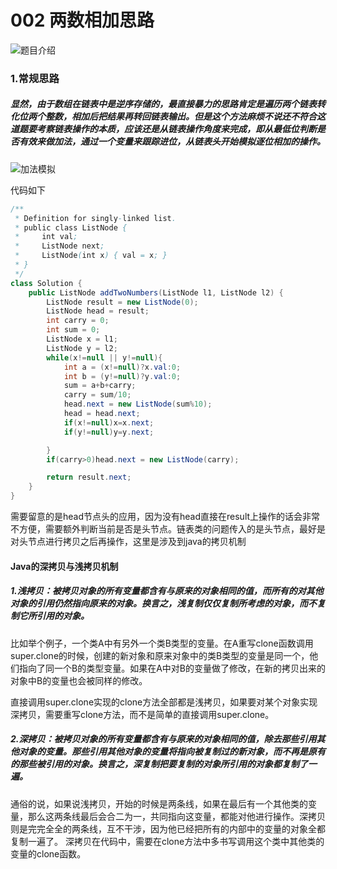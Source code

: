 # 002 两数相加思路
![题目介绍](http://oe4493xaz.bkt.clouddn.com/0f0292cf8426e11f0ed688346a5c29d4.png)

### 1.常规思路
##### 显然，由于数组在链表中是逆序存储的，最直接暴力的思路肯定是遍历两个链表转化位两个整数，相加后把结果再转回链表输出。但是这个方法麻烦不说还不符合这道题要考察链表操作的本质，应该还是从链表操作角度来完成，即从最低位判断是否有效来做加法，通过一个变量来跟踪进位，从链表头开始模拟逐位相加的操作。
![加法模拟](http://oe4493xaz.bkt.clouddn.com/a4d54e39cd5e460f2ce6838aaf0ca90d.png)


代码如下
```java
/**
 * Definition for singly-linked list.
 * public class ListNode {
 *     int val;
 *     ListNode next;
 *     ListNode(int x) { val = x; }
 * }
 */
class Solution {
    public ListNode addTwoNumbers(ListNode l1, ListNode l2) {
        ListNode result = new ListNode(0);
        ListNode head = result;
        int carry = 0;
        int sum = 0;
        ListNode x = l1;
        ListNode y = l2;
        while(x!=null || y!=null){
            int a = (x!=null)?x.val:0;
            int b = (y!=null)?y.val:0;
            sum = a+b+carry;
            carry = sum/10;
            head.next = new ListNode(sum%10);
            head = head.next;
            if(x!=null)x=x.next;
            if(y!=null)y=y.next;

        }
        if(carry>0)head.next = new ListNode(carry);

        return result.next;
    }
}
```
需要留意的是head节点头的应用，因为没有head直接在result上操作的话会非常不方便，需要额外判断当前是否是头节点。链表类的问题传入的是头节点，最好是对头节点进行拷贝之后再操作，这里是涉及到java的拷贝机制

#### Java的深拷贝与浅拷贝机制
##### 1.浅拷贝：被拷贝对象的所有变量都含有与原来的对象相同的值，而所有的对其他对象的引用仍然指向原来的对象。换言之，浅复制仅仅复制所考虑的对象，而不复制它所引用的对象。
比如举个例子，一个类A中有另外一个类B类型的变量。在A重写clone函数调用super.clone的时候，创建的新对象和原来对象中的类B类型的变量是同一个，他们指向了同一个B的类型变量。如果在A中对B的变量做了修改，在新的拷贝出来的对象中B的变量也会被同样的修改。

直接调用super.clone实现的clone方法全部都是浅拷贝，如果要对某个对象实现深拷贝，需要重写clone方法，而不是简单的直接调用super.clone。

##### 2.深拷贝：被拷贝对象的所有变量都含有与原来的对象相同的值，除去那些引用其他对象的变量。那些引用其他对象的变量将指向被复制过的新对象，而不再是原有的那些被引用的对象。换言之，深复制把要复制的对象所引用的对象都复制了一遍。
通俗的说，如果说浅拷贝，开始的时候是两条线，如果在最后有一个其他类的变量，那么这两条线最后会合二为一，共同指向这变量，都能对他进行操作。深拷贝则是完完全全的两条线，互不干涉，因为他已经把所有的内部中的变量的对象全都复制一遍了。
深拷贝在代码中，需要在clone方法中多书写调用这个类中其他类的变量的clone函数。
